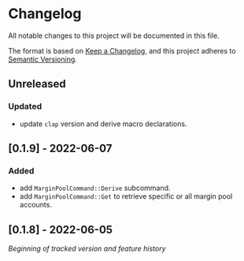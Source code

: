 # Changelog

All notable changes to this project will be documented in this file.

The format is based on [Keep a Changelog](https://keepachangelog.com/en/1.0.0/),
and this project adheres to [Semantic Versioning](https://semver.org/spec/v2.0.0.html).

## Unreleased

### Updated

* update `clap` version and derive macro declarations.

## [0.1.9] - 2022-06-07

### Added

* add `MarginPoolCommand::Derive` subcommand.
* add `MarginPoolCommand::Get` to retrieve specific or all margin pool accounts.

## [0.1.8] - 2022-06-05

_Beginning of tracked version and feature history_

